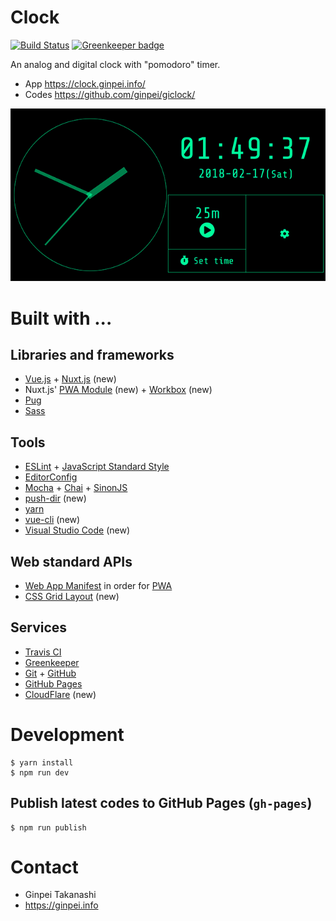 # Clock

[![Build Status](https://travis-ci.org/ginpei/giclock.svg?branch=master)](https://travis-ci.org/ginpei/giclock)
[![Greenkeeper badge](https://badges.greenkeeper.io/ginpei/giclock.svg)](https://greenkeeper.io/)

An analog and digital clock with "pomodoro" timer.

- App https://clock.ginpei.info/
- Codes https://github.com/ginpei/giclock/

![Analog clock on the left side, digital clock and buttons on the right side](doc/screenshot.png)

# Built with ...

## Libraries and frameworks

- [Vue.js](https://vuejs.org/) + [Nuxt.js](https://nuxtjs.org/) (new)
- Nuxt.js' [PWA Module](https://github.com/nuxt-community/pwa-module) (new) + [Workbox](https://developers.google.com/web/tools/workbox/) (new)
- [Pug](https://pugjs.org/api/getting-started.html)
- [Sass](https://sass-lang.com/)

## Tools

- [ESLint](https://eslint.org/) + [JavaScript Standard Style](https://standardjs.com/)
- [EditorConfig](http://editorconfig.org/)
- [Mocha](https://mochajs.org/) + [Chai](http://chaijs.com/) + [SinonJS](http://sinonjs.org/)
- [push-dir](https://github.com/L33T-KR3W/push-dir) (new)
- [yarn](https://yarnpkg.com/)
- [vue-cli](https://github.com/vuejs/vue-cli) (new)
- [Visual Studio Code](https://code.visualstudio.com/) (new)

## Web standard APIs

- [Web App Manifest](https://developer.mozilla.org/en-US/docs/Web/Manifest) in order for [PWA](https://developer.mozilla.org/en-US/Apps/Progressive)
- [CSS Grid Layout](https://developer.mozilla.org/en-US/docs/Web/CSS/CSS_Grid_Layout) (new)

## Services

- [Travis CI](https://travis-ci.org/)
- [Greenkeeper](https://greenkeeper.io/)
- [Git](https://git-scm.com/) + [GitHub](https://github.com/)
- [GitHub Pages](https://pages.github.com/)
- [CloudFlare](https://www.cloudflare.com/) (new)

# Development

```console
$ yarn install
$ npm run dev
```

## Publish latest codes to GitHub Pages (`gh-pages`)

```console
$ npm run publish
```

# Contact

- Ginpei Takanashi
- https://ginpei.info
